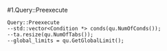 #1.Query::Preexecute

```
Query::Preexecute
--std::vector<Condition *> conds(qu.NumOfConds());
--ta.resize(qu.NumOfTabs());
--global_limits = qu.GetGlobalLimit();
```